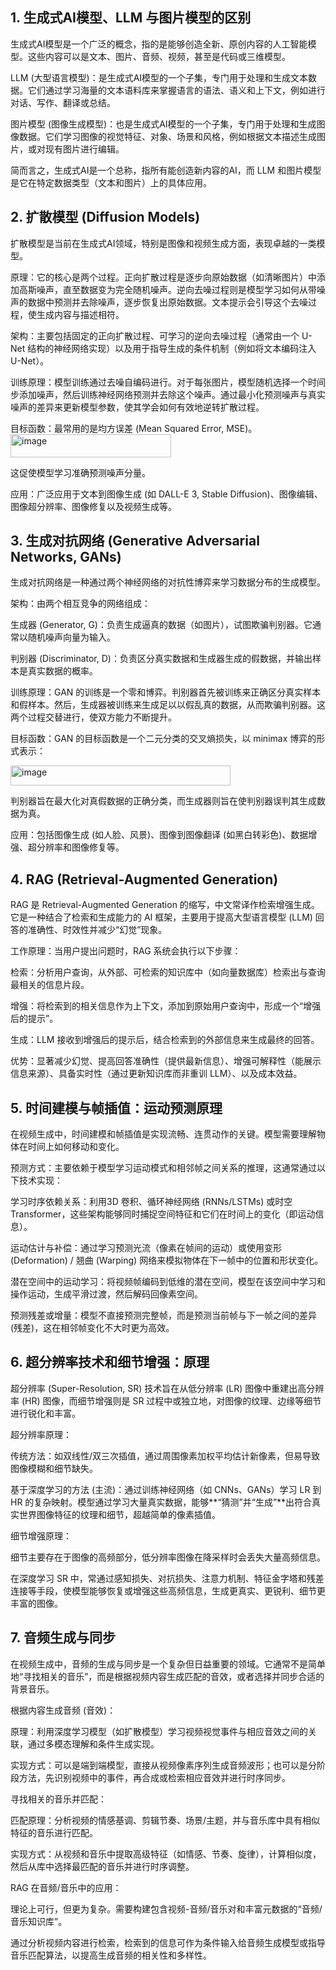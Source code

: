 ## 1. 生成式AI模型、LLM 与图片模型的区别
生成式AI模型是一个广泛的概念，指的是能够创造全新、原创内容的人工智能模型。这些内容可以是文本、图片、音频、视频，甚至是代码或三维模型。

LLM (大型语言模型)：是生成式AI模型的一个子集，专门用于处理和生成文本数据。它们通过学习海量的文本语料库来掌握语言的语法、语义和上下文，例如进行对话、写作、翻译或总结。

图片模型 (图像生成模型)：也是生成式AI模型的一个子集，专门用于处理和生成图像数据。它们学习图像的视觉特征、对象、场景和风格，例如根据文本描述生成图片，或对现有图片进行编辑。

简而言之，生成式AI是一个总称，指所有能创造新内容的AI，而 LLM 和图片模型是它在特定数据类型（文本和图片）上的具体应用。

## 2. 扩散模型 (Diffusion Models)
扩散模型是当前在生成式AI领域，特别是图像和视频生成方面，表现卓越的一类模型。

原理：它的核心是两个过程。正向扩散过程是逐步向原始数据（如清晰图片）中添加高斯噪声，直至数据变为完全随机噪声。逆向去噪过程则是模型学习如何从带噪声的数据中预测并去除噪声，逐步恢复出原始数据。文本提示会引导这个去噪过程，使生成内容与描述相符。

架构：主要包括固定的正向扩散过程、可学习的逆向去噪过程（通常由一个 U-Net 结构的神经网络实现）以及用于指导生成的条件机制（例如将文本编码注入 U-Net）。

训练原理：模型训练通过去噪自编码进行。对于每张图片，模型随机选择一个时间步添加噪声，然后训练神经网络预测并去除这个噪声。通过最小化预测噪声与真实噪声的差异来更新模型参数，使其学会如何有效地逆转扩散过程。

目标函数：最常用的是均方误差 (Mean Squared Error, MSE)。
<img width="257" height="37" alt="image" src="https://github.com/user-attachments/assets/b7fdd33b-c5bb-4e66-9fcc-7e8bfc04a2c8" />



这促使模型学习准确预测噪声分量。

应用：广泛应用于文本到图像生成 (如 DALL-E 3, Stable Diffusion)、图像编辑、图像超分辨率、图像修复以及视频生成等。

## 3. 生成对抗网络 (Generative Adversarial Networks, GANs)
生成对抗网络是一种通过两个神经网络的对抗性博弈来学习数据分布的生成模型。

架构：由两个相互竞争的网络组成：

生成器 (Generator, G)：负责生成逼真的数据（如图片），试图欺骗判别器。它通常以随机噪声向量为输入。

判别器 (Discriminator, D)：负责区分真实数据和生成器生成的假数据，并输出样本是真实数据的概率。

训练原理：GAN 的训练是一个零和博弈。判别器首先被训练来正确区分真实样本和假样本。然后，生成器被训练来生成足以以假乱真的数据，从而欺骗判别器。这两个过程交替进行，使双方能力不断提升。

目标函数：GAN 的目标函数是一个二元分类的交叉熵损失，以 minimax 博弈的形式表示：

<img width="352" height="32" alt="image" src="https://github.com/user-attachments/assets/7c4f8588-3fe8-4398-861e-e9af19f0ced4" />


判别器旨在最大化对真假数据的正确分类，而生成器则旨在使判别器误判其生成数据为真。

应用：包括图像生成 (如人脸、风景)、图像到图像翻译 (如黑白转彩色)、数据增强、超分辨率和图像修复等。

## 4. RAG (Retrieval-Augmented Generation)
RAG 是 Retrieval-Augmented Generation 的缩写，中文常译作检索增强生成。它是一种结合了检索和生成能力的 AI 框架，主要用于提高大型语言模型 (LLM) 回答的准确性、时效性并减少“幻觉”现象。

工作原理：当用户提出问题时，RAG 系统会执行以下步骤：

检索：分析用户查询，从外部、可检索的知识库中（如向量数据库）检索出与查询最相关的信息片段。

增强：将检索到的相关信息作为上下文，添加到原始用户查询中，形成一个“增强后的提示”。

生成：LLM 接收到增强后的提示后，结合检索到的外部信息来生成最终的回答。

优势：显著减少幻觉、提高回答准确性（提供最新信息）、增强可解释性（能展示信息来源）、具备实时性（通过更新知识库而非重训 LLM）、以及成本效益。

## 5. 时间建模与帧插值：运动预测原理
在视频生成中，时间建模和帧插值是实现流畅、连贯动作的关键。模型需要理解物体在时间上如何移动和变化。

预测方式：主要依赖于模型学习运动模式和相邻帧之间关系的推理，这通常通过以下技术实现：

学习时序依赖关系：利用3D 卷积、循环神经网络 (RNNs/LSTMs) 或时空 Transformer，这些架构能够同时捕捉空间特征和它们在时间上的变化（即运动信息）。

运动估计与补偿：通过学习预测光流（像素在帧间的运动）或使用变形 (Deformation) / 翘曲 (Warping) 网络来模拟物体在下一帧中的位置和形状变化。

潜在空间中的运动学习：将视频帧编码到低维的潜在空间，模型在该空间中学习和操作运动，生成平滑过渡，然后解码回像素空间。

预测残差或增量：模型不直接预测完整帧，而是预测当前帧与下一帧之间的差异 (残差)，这在相邻帧变化不大时更为高效。

## 6. 超分辨率技术和细节增强：原理
超分辨率 (Super-Resolution, SR) 技术旨在从低分辨率 (LR) 图像中重建出高分辨率 (HR) 图像，而细节增强则是 SR 过程中或独立地，对图像的纹理、边缘等细节进行锐化和丰富。

超分辨率原理：

传统方法：如双线性/双三次插值，通过周围像素加权平均估计新像素，但易导致图像模糊和细节缺失。

基于深度学习的方法 (主流)：通过训练神经网络（如 CNNs、GANs）学习 LR 到 HR 的复杂映射。模型通过学习大量真实数据，能够**“猜测”并“生成”**出符合真实世界图像特征的纹理和细节，超越简单的像素插值。

细节增强原理：

细节主要存在于图像的高频部分，低分辨率图像在降采样时会丢失大量高频信息。

在深度学习 SR 中，常通过感知损失、对抗损失、注意力机制、特征金字塔和残差连接等手段，使模型能够恢复或增强这些高频信息，生成更真实、更锐利、细节更丰富的图像。

## 7. 音频生成与同步
在视频生成中，音频的生成与同步是一个复杂但日益重要的领域。它通常不是简单地“寻找相关的音乐”，而是根据视频内容生成匹配的音效，或者选择并同步合适的背景音乐。

根据内容生成音频 (音效)：

原理：利用深度学习模型（如扩散模型）学习视频视觉事件与相应音效之间的关联，通过多模态理解和条件生成实现。

实现方式：可以是端到端模型，直接从视频像素序列生成音频波形；也可以是分阶段方法，先识别视频中的事件，再合成或检索相应音效并进行时序同步。

寻找相关的音乐并匹配：

匹配原理：分析视频的情感基调、剪辑节奏、场景/主题，并与音乐库中具有相似特征的音乐进行匹配。

实现方式：从视频和音乐中提取高级特征（如情感、节奏、旋律），计算相似度，然后从库中选择最匹配的音乐并进行时序调整。

RAG 在音频/音乐中的应用：

理论上可行，但更为复杂。需要构建包含视频-音频/音乐对和丰富元数据的“音频/音乐知识库”。

通过分析视频内容进行检索，检索到的信息可作为条件输入给音频生成模型或指导音乐匹配算法，以提高生成音频的相关性和多样性。
